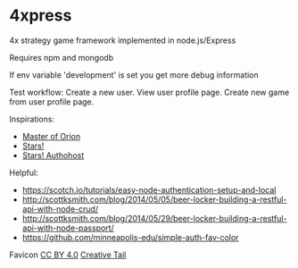 4xpress
=======

4x strategy game framework implemented in node.js/Express

Requires npm and mongodb

If env variable 'development' is set you get more debug information

Test workflow: Create a new user. View user profile page. Create new game from user profile page.

Inspirations:
- [Master of Orion](http://www.mobygames.com/game/master-of-orion)
- [Stars!](https://en.wikipedia.org/wiki/Stars!)
- [Stars! Authohost](http://starsautohost.org/stars.htm)

Helpful:
- https://scotch.io/tutorials/easy-node-authentication-setup-and-local
- http://scottksmith.com/blog/2014/05/05/beer-locker-building-a-restful-api-with-node-crud/
- http://scottksmith.com/blog/2014/05/29/beer-locker-building-a-restful-api-with-node-passport/
- https://github.com/minneapolis-edu/simple-auth-fav-color

Favicon [CC BY 4.0](https://creativecommons.org/licenses/by/4.0/) [Creative Tail](https://www.creativetail.com)